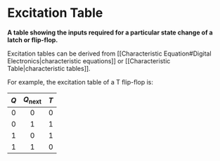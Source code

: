 # Excitation Table
**A table showing the inputs required for a particular state change of a latch or flip-flop.**

Excitation tables can be derived from [[Characteristic Equation#Digital Electronics|characteristic equations]] or [[Characteristic Table|characteristic tables]].

For example, the excitation table of a T flip-flop is:

| $Q$ | $Q_{\text{next}}$ | $T$ |
|:---:|:-----------------:|:---:|
| $0$ |        $0$        | $0$ |
| $0$ |        $1$        | $1$ |
| $1$ |        $0$        | $1$ |
| $1$ |        $1$        | $0$ |

